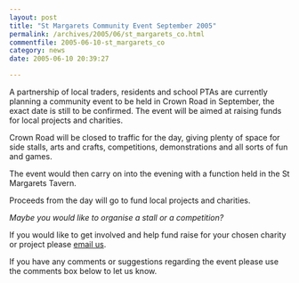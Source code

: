 ```yaml
---
layout: post
title: "St Margarets Community Event September 2005"
permalink: /archives/2005/06/st_margarets_co.html
commentfile: 2005-06-10-st_margarets_co
category: news
date: 2005-06-10 20:39:27

---
```


A partnership of local traders, residents and school PTAs are currently planning a community event to be held in Crown Road in September, the exact date is still to be confirmed. The event will be aimed at raising funds for local projects and charities.

Crown Road will be closed to traffic for the day, giving plenty of space for side stalls, arts and crafts, competitions, demonstrations and all sorts of fun and games.

The event would then carry on into the evening with a function held in the St Margarets Tavern.

Proceeds from the day will go to fund local projects and charities.

*Maybe you would like to organise a stall or a competition?*

If you would like to get involved and help fund raise for your chosen charity or project please [email us](mailto:volunteer@stmargarets.london).

If you have any comments or suggestions regarding the event please use the comments box below to let us know.
